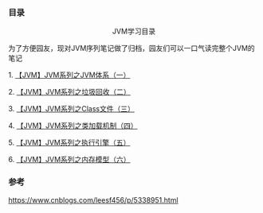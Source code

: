 ### 目录
<div id="cnblogs_post_body" class="blogpost-body ">
    <p style="text-align: center;">JVM学习目录</p>
<p style="text-align: left;">为了方便园友，现对JVM序列笔记做了归档，园友们可以一口气读完整个JVM的笔记</p>
<p>1. <a id="cb_post_title_url" class="postTitle2" href="http://www.cnblogs.com/leesf456/p/5204694.html">【JVM】JVM系列之JVM体系（一）</a></p>
<p>2. <a id="cb_post_title_url" class="postTitle2" href="http://www.cnblogs.com/leesf456/p/5218594.html">【JVM】JVM系列之垃圾回收（二）</a></p>
<p>3. <a id="cb_post_title_url" class="postTitle2" href="http://www.cnblogs.com/leesf456/p/5263764.html">【JVM】JVM系列之Class文件（三）</a></p>
<p>4. <a id="cb_post_title_url" class="postTitle2" href="http://www.cnblogs.com/leesf456/p/5269545.html">【JVM】JVM系列之类加载机制（四）</a></p>
<p>5. <a id="cb_post_title_url" class="postTitle2" href="http://www.cnblogs.com/leesf456/p/5275189.html">【JVM】JVM系列之执行引擎（五）</a></p>
<p>6. <a id="cb_post_title_url" class="postTitle2" href="http://www.cnblogs.com/leesf456/p/5291484.html">【JVM】JVM系列之内存模型（六）</a></p>
</div>

### 参考
https://www.cnblogs.com/leesf456/p/5338951.html